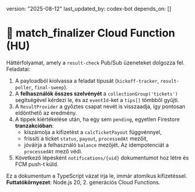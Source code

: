 version: "2025-08-12"
last_updated_by: codex-bot
depends_on: []

# 🧮 match_finalizer Cloud Function (HU)

Háttérfolyamat, amely a `result-check` Pub/Sub üzeneteket dolgozza fel. Feladatai:

1. A payloadból kiolvassa a feladat típusát (`kickoff-tracker`, `result-poller`, `final-sweep`).
2. A **felhasználók összes szelvényét** a `collectionGroup('tickets')` segítségével kérdezi le, és az `eventId`-ket a `tips[]` tömbből gyűjti.
3. A `ResultProvider` a győztes csapat nevét is visszaadja, így pontosan eldönthető az eredmény.
4. A tippek kiértékelése után, ha egy sem `pending`, egyetlen Firestore **tranzakcióban**:
   - kiszámolja a kifizetést a `calcTicketPayout` függvénnyel,
   - frissíti a ticket `status`, `payout`, `processedAt` mezőit,
   - jóváírja a felhasználó `balance` mezőjét.
   Az idempotenciát a `processedAt` mező védi.
5. Következő lépésként `notifications/{uid}` dokumentumot hoz létre és FCM push-t küld.

Ez a dokumentum a TypeScript vázat írja le, immár atomikus kifizetéssel.
**Futtatókörnyezet**: Node.js 20, 2. generációs Cloud Functions.
